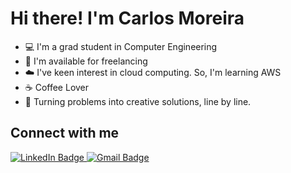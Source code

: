 <h1>Hi there! I'm Carlos Moreira</h1>

- 💻 I'm a grad student in Computer Engineering
- 🤝 I'm available for freelancing
- ☁️ I've keen interest in cloud computing. So, I'm learning AWS
- ☕ Coffee Lover
- 🚀 Turning problems into creative solutions, line by line.

## Connect with me
<p>
  <a href="https://www.linkedin.com/in/carlos-armando-moreira/" target="_blank">
    <img src="https://img.shields.io/badge/-Carlos Moreira-blue?style=flat&logo=Linkedin&logoColor=white" alt="LinkedIn Badge"/>
  </a>
  <a href="carlos.moreira@gsuite.iff.edu.br" target="_blank">
    <img src="https://img.shields.io/badge/-carlos.moreira-c14438?style=flat&logo=Gmail&logoColor=white" alt="Gmail Badge"/>
  </a>
</p>
